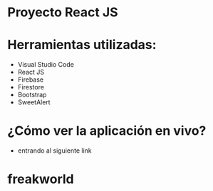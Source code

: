 # Proyecto React JS
# Herramientas utilizadas:
* Visual Studio Code
* React JS
* Firebase
* Firestore
* Bootstrap 
* SweetAlert

# ¿Cómo ver la aplicación en vivo?
* entrando al siguiente link 
# freakworld
